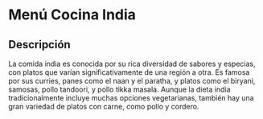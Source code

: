 # Menú Cocina India

## Descripción
La comida india es conocida por su rica diversidad de sabores y especias, con platos que varían significativamente de una región a otra. Es famosa por sus curries, panes como el naan y el paratha, y platos como el biryani, samosas, pollo tandoori, y pollo tikka masala. Aunque la dieta india tradicionalmente incluye muchas opciones vegetarianas, también hay una gran variedad de platos con carne, como pollo y cordero. 

